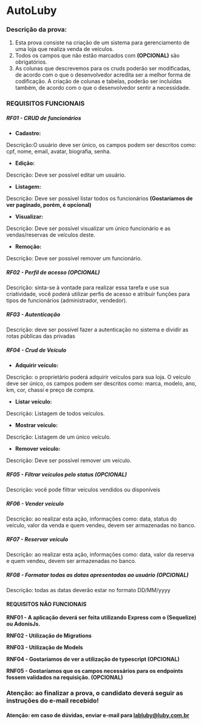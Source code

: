 # AutoLuby

### Descrição da prova:

1. Esta prova consiste na criação de um sistema para gerenciamento de uma loja que realiza venda de veículos.
2. Todos os campos que não estão marcados com **(OPCIONAL)** são obrigatórios.
3. As colunas que descrevemos para os cruds poderão ser modificadas, de acordo com o que o desenvolvedor acredita ser a melhor forma de codificação. A criação de colunas e tabelas, poderão ser incluídas também, de acordo com o que o desenvolvedor sentir a necessidade.

### **REQUISITOS FUNCIONAIS**

##### **RF01 -** CRUD de funcionários

- **Cadastro:**

Descrição:O usuário deve ser único, os campos podem ser descritos como: cpf, nome, email, avatar, biografia, senha.

- **Edição:**

Descrição: Deve ser possível editar um usuário.

- **Listagem:**

Descrição: Deve ser possível listar todos os funcionários **(Gostaríamos de ver paginado, porém, é opcional)**

- **Visualizar:**

Descrição: Deve ser possível visualizar um único funcionário e as vendas/reservas de veículos deste.

- **Remoção:**

Descrição: Deve ser possível remover um funcionário.

##### RF02 - Perfil de acesso (OPCIONAL)

Descrição: sinta-se à vontade para realizar essa tarefa e use sua criatividade, você poderá utilizar perfis de acesso e atribuir funções para tipos de funcionários (administrador, vendedor).

##### RF03 - Autenticação

Descrição: deve ser possível fazer a autenticação no sistema e dividir as rotas públicas das privadas

##### RF04 - Crud de Veículo

- **Adquirir veículo:**

Descrição: o proprietário poderá adquirir veículos para sua loja. O veículo deve ser único, os campos podem ser descritos como: marca, modelo, ano, km, cor, chassi e preço de compra.

- **Listar veículo:**

Descrição: Listagem de todos veículos.

- **Mostrar veículo:**

Descrição: Listagem de um único veículo.

- **Remover veículo:**

Descrição: Deve ser possível remover um veículo.

##### RF05 - Filtrar veículos pelo status (OPCIONAL)

Descrição: você pode filtrar veículos vendidos ou disponíveis

##### RF06 - Vender veículo

Descrição: ao realizar esta ação, informações como: data, status do veículo, valor da venda e quem vendeu, devem ser armazenadas no banco.

##### RF07 - Reservar veículo

Descrição: ao realizar esta ação, informações como: data, valor da reserva e quem vendeu, devem ser armazenadas no banco.

##### RF08 - Formatar todas as datas apresentadas ao usuário (OPCIONAL)

Descrição: todas as datas deverão estar no formato DD/MM/yyyy

#### REQUISITOS NÃO FUNCIONAIS

**RNF01 - A aplicação deverá ser feita utilizando Express com o (Sequelize) ou AdonisJs.**

**RNF02 - Utilização de Migrations**

**RNF03 - Utilização de Models**

**RNF04 - Gostaríamos de ver a utilização de typescript (OPCIONAL)**

**RNF05 - Gostaríamos que os campos necessários para os endpoints fossem validados na requisição. (OPCIONAL)**

### **Atenção:** ao finalizar a prova, o candidato deverá seguir as instruções do e-mail recebido!
#### **Atenção:** em caso de dúvidas, enviar e-mail para labluby@luby.com.br
